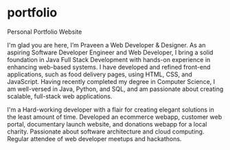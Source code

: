 # portfolio
Personal Portfolio Website

I'm glad you are here, I’m Praveen a Web Developer & Designer. As an aspiring Software Developer Engineer and Web Developer, I bring a solid foundation in Java Full Stack Development with hands-on experience in enhancing web-based systems. I have developed and refined front-end applications, such as food delivery pages, using HTML, CSS, and JavaScript. Having recently completed my degree in Computer Science, I am well-versed in Java, Python, and SQL, and am passionate about creating scalable, full-stack web applications.

I'm a Hard-working developer with a flair for creating elegant solutions in the least amount of time. Developed an ecommerce webapp, customer web portal, documentary launch website, and donations webapp for a local charity. Passionate about software architecture and cloud computing. Regular attendee of web developer meetups and hackathons.
